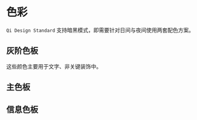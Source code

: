# 色彩

`Qi Design Standard` 支持暗黑模式，即需要针对日间与夜间使用两套配色方案。

## 灰阶色板



这些颜色主要用于文字、非关键装饰中。

## 主色板

## 信息色板